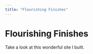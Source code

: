 ```yaml
---
title: "Flourishing Finishes"
---
```


# Flourishing Finishes

Take a look at this wonderful site I built.
